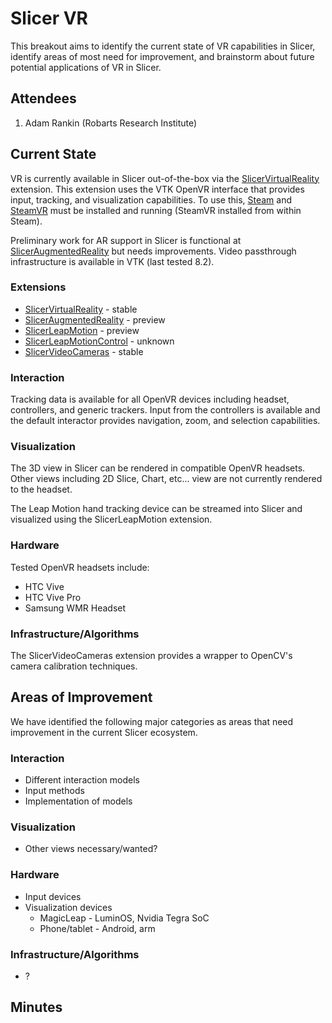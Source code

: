 # Slicer VR

This breakout aims to identify the current state of VR capabilities in Slicer, identify areas of most need for improvement, and brainstorm about future potential applications of VR in Slicer.

## Attendees
1. Adam Rankin (Robarts Research Institute)

## Current State
VR is currently available in Slicer out-of-the-box via the [SlicerVirtualReality](https://github.com/KitwareMedical/SlicerVirtualReality) extension. This extension uses the VTK OpenVR interface that provides input, tracking, and visualization capabilities. To use this, [Steam](https://store.steampowered.com/) and [SteamVR](https://store.steampowered.com/app/250820/SteamVR/) must be installed and running (SteamVR installed from within Steam).

Preliminary work for AR support in Slicer is functional at [SlicerAugmentedReality](https://github.com/VASST/SlicerAugmentedReality) but needs improvements. Video passthrough infrastructure is available in VTK (last tested 8.2).

### Extensions
* [SlicerVirtualReality](https://github.com/KitwareMedical/SlicerVirtualReality) - stable
* [SlicerAugmentedReality](https://github.com/VASST/SlicerAugmentedReality) - preview
* [SlicerLeapMotion](https://github.com/VASST/SlicerLeapMotion) - preview
* [SlicerLeapMotionControl](https://github.com/lassoan/SlicerLeapMotionControl) - unknown
* [SlicerVideoCameras](https://github.com/VASST/SlicerVideoCameras) - stable

### Interaction
Tracking data is available for all OpenVR devices including headset, controllers, and generic trackers. Input from the controllers is available and the default interactor provides navigation, zoom, and selection capabilities.

### Visualization
The 3D view in Slicer can be rendered in compatible OpenVR headsets. Other views including 2D Slice, Chart, etc... view are not currently rendered to the headset.

The Leap Motion hand tracking device can be streamed into Slicer and visualized using the SlicerLeapMotion extension.

### Hardware

Tested OpenVR headsets include:
* HTC Vive
* HTC Vive Pro
* Samsung WMR Headset

### Infrastructure/Algorithms
The SlicerVideoCameras extension provides a wrapper to OpenCV's camera calibration techniques.

## Areas of Improvement
We have identified the following major categories as areas that need improvement in the current Slicer ecosystem.

### Interaction
* Different interaction models
 * Input methods
* Implementation of models

### Visualization
* Other views necessary/wanted?

### Hardware
* Input devices
* Visualization devices
  * MagicLeap - LuminOS, Nvidia Tegra SoC
  * Phone/tablet - Android, arm

### Infrastructure/Algorithms
* ?

## Minutes
